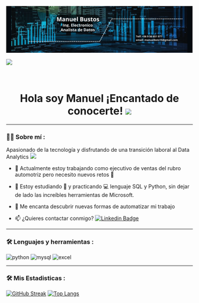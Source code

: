 
<div id="header" align="center">
  <img decoding="async" src="https://github.com/manuelbsts15/manuelbsts15/blob/032ac424181aba44868a7d8cad300ec60aff4d9b/banner.png" width="800"/>
</div>

[![](https://img.shields.io/badge/LinkedIn-0077B5?style=for-the-badge&logo=linkedin&logoColor=white)](https://www.linkedin.com/in/manuel-bustos-ingelect-datanalist/)
<div id="badges" align="center">
<img decoding="async" src="https://visitor-badge-reloaded.herokuapp.com/badge?page_id=manuelbsts15&color=00cf00" alt=""/>
<h1>
  Hola soy Manuel ¡Encantado de conocerte!
  <img decoding="async" src="https://media.giphy.com/media/hvRJCLFzcasrR4ia7z/giphy.gif" width="30px"/>
</h1>
  
---
 <div id="header" align="left">
   
### :man_technologist: Sobre mí :

Apasionado de la tecnología y disfrutando de una transición laboral al Data Analytics <img decoding="async" src="https://media.giphy.com/media/WUlplcMpOCEmTGBtBW/giphy.gif" width="30">

* :telescope: Actualmente estoy trabajando como ejecutivo de ventas del rubro automotriz pero necesito nuevos retos :muscle:

* :seedling: Estoy estudiando :blue_book: y practicando :computer: lenguaje SQL y Python, sin dejar de lado las increíbles herramientas de Microsoft.

* :heartbeat: Me encanta descubrir nuevas formas de automatizar mi trabajo

* :mailbox: ¿Quieres contactar conmigo? [![Linkedin Badge](https://img.shields.io/badge/-Noelia-blue?style=flat&logo=Linkedin&logoColor=white)](https://www.linkedin.com/in/manuel-bustos-ingelect-datanalist/)

---

### :hammer_and_wrench: Lenguajes y herramientas :

<div id="header" align="left">
    <img decoding="async" src="https://img.shields.io/badge/Python-3776AB?style=for-the-badge&logo=python&logoColor=white" alt="python"/>
  </a>
    <img decoding="async" src="https://img.shields.io/badge/MySQL-6DB33F?style=for-the-badge&logo=mysql&logoColor=white" alt="mysql"/>
  </a>
 <img decoding="async" src="https://img.shields.io/badge/Microsoft_Excel-217346?style=for-the-badge&logo=microsoft-excel&logoColor=white" alt="excel"/>
  
  </a>
  
---

### :hammer_and_wrench: Mis Estadisticas :
</div>

[![GitHub Streak](http://github-readme-streak-stats.herokuapp.com?user=manuelbsts15&theme=dark&background=000000)](https://git.io/streak-stats)
[![Top Langs](https://github-readme-stats.vercel.app/api/top-langs/?username=manuelbsts15&layout=compact&theme=vision-friendly-dark)](https://github.com/anuraghazra/github-readme-stats)
  <!--
**manuelbsts15/manuelbsts15** is a ✨ _special_ ✨ repository because its `README.md` (this file) appears on your GitHub profile.

Here are some ideas to get you started:

- 🔭 I’m currently working on ...
- 🌱 I’m currently learning ...
- 👯 I’m looking to collaborate on ...
- 🤔 I’m looking for help with ...
- 💬 Ask me about ...
- 📫 How to reach me: ...
- 😄 Pronouns: ...
- ⚡ Fun fact: ...
-->
